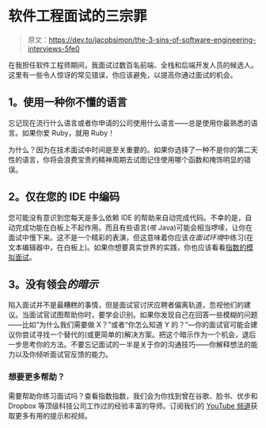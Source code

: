 # 软件工程面试的三宗罪

> 原文：<https://dev.to/jacobsimon/the-3-sins-of-software-engineering-interviews-5fe0>

在我担任软件工程师期间，我面试过数百名前端、全栈和后端开发人员的候选人。这里有一些令人惊讶的常见错误，你应该避免，以提高你通过面试的机会。

## 1。使用一种你不懂的语言

忘记现在流行什么语言或者你申请的公司使用什么语言——总是使用你最熟悉的语言。如果你爱 Ruby，就用 Ruby！

为什么？因为在技术面试中时间是至关重要的。如果你选择了一种不是你的第二天性的语言，你将会浪费宝贵的精神周期去试图记住使用哪个函数和掩饰明显的错误。

## 2。仅在您的 IDE 中编码

您可能没有意识到您每天是多么依赖 IDE 的帮助来自动完成代码。不幸的是，自动完成功能在白板上不起作用。而且有些语言(*咳* Java)可能会相当啰嗦，让你在面试中慢下来。这不是一个精彩的表演，但这意味着你应该*在面试环境*中练习(在文本编辑器中，在白板上)。如果你想要真实世界的实践，你也应该看看[指数的模拟面试](https://www.tryexponent.com/software-engineering?src=devto)。

## 3。没有领会*的暗示*

陷入面试并不是最糟糕的事情，但是面试官讨厌应聘者偏离轨道，忽视他们的建议。当面试官试图帮助你时，要学会识别。如果你发现自己在回答一些模糊的问题——比如“为什么我们需要做 X？”或者“你怎么知道 Y 的？”—你的面试官可能会建议你尝试寻找一个替代的(或更简单的)解决方案。把这个暗示作为一个机会，退后一步思考你的方法。不要忘记面试的一半是关于你的沟通技巧——你解释想法的能力以及你倾听面试官反馈的能力。

### 想要更多帮助？

需要帮助你练习面试吗？查看指数指数，我们会为你找到曾在谷歌、脸书、优步和 Dropbox 等顶级科技公司工作过的经验丰富的导师。订阅我们的 [YouTube 频道](https://www.youtube.com/exponenttv)获取更多有用的提示和视频。